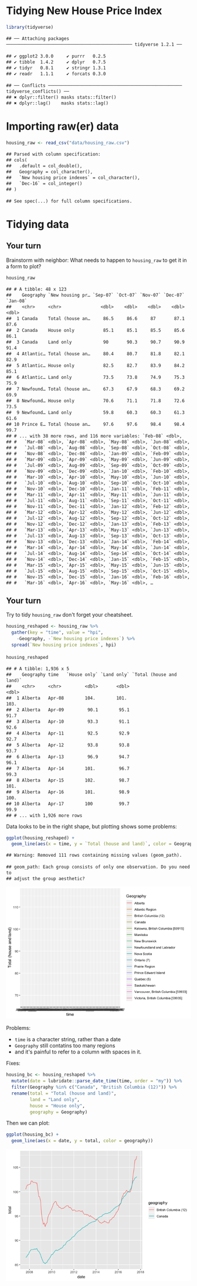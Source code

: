 Tidying New House Price Index
================

``` r
library(tidyverse)
```

    ## ── Attaching packages ──────────────────────────────────────────────── tidyverse 1.2.1 ──

    ## ✔ ggplot2 3.0.0     ✔ purrr   0.2.5
    ## ✔ tibble  1.4.2     ✔ dplyr   0.7.5
    ## ✔ tidyr   0.8.1     ✔ stringr 1.3.1
    ## ✔ readr   1.1.1     ✔ forcats 0.3.0

    ## ── Conflicts ─────────────────────────────────────────────────── tidyverse_conflicts() ──
    ## ✖ dplyr::filter() masks stats::filter()
    ## ✖ dplyr::lag()    masks stats::lag()

Importing raw(er) data
======================

``` r
housing_raw <- read_csv("data/housing_raw.csv")
```

    ## Parsed with column specification:
    ## cols(
    ##   .default = col_double(),
    ##   Geography = col_character(),
    ##   `New housing price indexes` = col_character(),
    ##   `Dec-16` = col_integer()
    ## )

    ## See spec(...) for full column specifications.

Tidying data
============

Your turn
---------

Brainstorm with neighbor: What needs to happen to `housing_raw` to get it in a form to plot?

``` r
housing_raw
```

    ## # A tibble: 48 x 123
    ##    Geography `New housing pr… `Sep-07` `Oct-07` `Nov-07` `Dec-07` `Jan-08`
    ##    <chr>     <chr>               <dbl>    <dbl>    <dbl>    <dbl>    <dbl>
    ##  1 Canada    Total (house an…     86.5     86.6     87       87.1     87.6
    ##  2 Canada    House only           85.1     85.1     85.5     85.6     86.1
    ##  3 Canada    Land only            90       90.3     90.7     90.9     91.4
    ##  4 Atlantic… Total (house an…     80.4     80.7     81.8     82.1     82.9
    ##  5 Atlantic… House only           82.5     82.7     83.9     84.2     85.1
    ##  6 Atlantic… Land only            73.5     73.8     74.9     75.3     75.9
    ##  7 Newfound… Total (house an…     67.3     67.9     68.3     69.2     69.9
    ##  8 Newfound… House only           70.6     71.1     71.8     72.6     73.5
    ##  9 Newfound… Land only            59.8     60.3     60.3     61.3     61.6
    ## 10 Prince E… Total (house an…     97.6     97.6     98.4     98.4     99.7
    ## # ... with 38 more rows, and 116 more variables: `Feb-08` <dbl>,
    ## #   `Mar-08` <dbl>, `Apr-08` <dbl>, `May-08` <dbl>, `Jun-08` <dbl>,
    ## #   `Jul-08` <dbl>, `Aug-08` <dbl>, `Sep-08` <dbl>, `Oct-08` <dbl>,
    ## #   `Nov-08` <dbl>, `Dec-08` <dbl>, `Jan-09` <dbl>, `Feb-09` <dbl>,
    ## #   `Mar-09` <dbl>, `Apr-09` <dbl>, `May-09` <dbl>, `Jun-09` <dbl>,
    ## #   `Jul-09` <dbl>, `Aug-09` <dbl>, `Sep-09` <dbl>, `Oct-09` <dbl>,
    ## #   `Nov-09` <dbl>, `Dec-09` <dbl>, `Jan-10` <dbl>, `Feb-10` <dbl>,
    ## #   `Mar-10` <dbl>, `Apr-10` <dbl>, `May-10` <dbl>, `Jun-10` <dbl>,
    ## #   `Jul-10` <dbl>, `Aug-10` <dbl>, `Sep-10` <dbl>, `Oct-10` <dbl>,
    ## #   `Nov-10` <dbl>, `Dec-10` <dbl>, `Jan-11` <dbl>, `Feb-11` <dbl>,
    ## #   `Mar-11` <dbl>, `Apr-11` <dbl>, `May-11` <dbl>, `Jun-11` <dbl>,
    ## #   `Jul-11` <dbl>, `Aug-11` <dbl>, `Sep-11` <dbl>, `Oct-11` <dbl>,
    ## #   `Nov-11` <dbl>, `Dec-11` <dbl>, `Jan-12` <dbl>, `Feb-12` <dbl>,
    ## #   `Mar-12` <dbl>, `Apr-12` <dbl>, `May-12` <dbl>, `Jun-12` <dbl>,
    ## #   `Jul-12` <dbl>, `Aug-12` <dbl>, `Sep-12` <dbl>, `Oct-12` <dbl>,
    ## #   `Nov-12` <dbl>, `Dec-12` <dbl>, `Jan-13` <dbl>, `Feb-13` <dbl>,
    ## #   `Mar-13` <dbl>, `Apr-13` <dbl>, `May-13` <dbl>, `Jun-13` <dbl>,
    ## #   `Jul-13` <dbl>, `Aug-13` <dbl>, `Sep-13` <dbl>, `Oct-13` <dbl>,
    ## #   `Nov-13` <dbl>, `Dec-13` <dbl>, `Jan-14` <dbl>, `Feb-14` <dbl>,
    ## #   `Mar-14` <dbl>, `Apr-14` <dbl>, `May-14` <dbl>, `Jun-14` <dbl>,
    ## #   `Jul-14` <dbl>, `Aug-14` <dbl>, `Sep-14` <dbl>, `Oct-14` <dbl>,
    ## #   `Nov-14` <dbl>, `Dec-14` <dbl>, `Jan-15` <dbl>, `Feb-15` <dbl>,
    ## #   `Mar-15` <dbl>, `Apr-15` <dbl>, `May-15` <dbl>, `Jun-15` <dbl>,
    ## #   `Jul-15` <dbl>, `Aug-15` <dbl>, `Sep-15` <dbl>, `Oct-15` <dbl>,
    ## #   `Nov-15` <dbl>, `Dec-15` <dbl>, `Jan-16` <dbl>, `Feb-16` <dbl>,
    ## #   `Mar-16` <dbl>, `Apr-16` <dbl>, `May-16` <dbl>, …

Your turn
---------

Try to tidy `housing_raw` don't forget your cheatsheet.

``` r
housing_reshaped <- housing_raw %>% 
  gather(key = "time", value = "hpi", 
    -Geography, -`New housing price indexes`) %>%
  spread(`New housing price indexes`, hpi) 

housing_reshaped
```

    ## # A tibble: 1,936 x 5
    ##    Geography time   `House only` `Land only` `Total (house and land)`
    ##    <chr>     <chr>         <dbl>       <dbl>                    <dbl>
    ##  1 Alberta   Apr-08        104.        101.                     103. 
    ##  2 Alberta   Apr-09         90.1        95.1                     91.7
    ##  3 Alberta   Apr-10         93.3        91.1                     92.6
    ##  4 Alberta   Apr-11         92.5        92.9                     92.7
    ##  5 Alberta   Apr-12         93.8        93.8                     93.7
    ##  6 Alberta   Apr-13         96.9        94.7                     96.1
    ##  7 Alberta   Apr-14        101.         96.7                     99.3
    ##  8 Alberta   Apr-15        102.         98.7                    101. 
    ##  9 Alberta   Apr-16        101.         98.9                    100. 
    ## 10 Alberta   Apr-17        100          99.7                     99.9
    ## # ... with 1,926 more rows

Data looks to be in the right shape, but plotting shows some problems:

``` r
ggplot(housing_reshaped) +
  geom_line(aes(x = time, y = `Total (house and land)`, color = Geography))
```

    ## Warning: Removed 111 rows containing missing values (geom_path).

    ## geom_path: Each group consists of only one observation. Do you need to
    ## adjust the group aesthetic?

![](02_tidy-solutions_files/figure-markdown_github/unnamed-chunk-4-1.png)

Problems:

-   `time` is a character string, rather than a date
-   `Geography` still contatins too many regions
-   and it's painful to refer to a column with spaces in it.

Fixes:

``` r
housing_bc <- housing_reshaped %>%
  mutate(date = lubridate::parse_date_time(time, order = "my")) %>%
  filter(Geography %in% c("Canada", "British Columbia (12)")) %>%
  rename(total = "Total (house and land)",
         land = "Land only",
         house = "House only",
         geography = Geography)
```

Then we can plot:

``` r
ggplot(housing_bc) +
  geom_line(aes(x = date, y = total, color = geography))
```

![](02_tidy-solutions_files/figure-markdown_github/unnamed-chunk-6-1.png)
